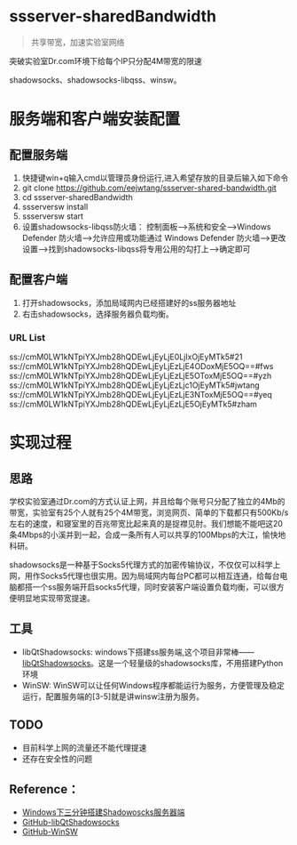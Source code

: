 # ssserver-sharedBandwidth

> 共享带宽，加速实验室网络

突破实验室Dr.com环境下给每个IP只分配4M带宽的限速

shadowsocks、shadowsocks-libqss、winsw。

# 服务端和客户端安装配置

## 配置服务端
1. 快捷键win+q输入cmd以管理员身份运行,进入希望存放的目录后输入如下命令
2. git clone https://github.com/eejwtang/ssserver-shared-bandwidth.git
3. cd ssserver-sharedBandwidth
4. ssserversw install 
5. ssserversw start
6. 设置shadowsocks-libqss防火墙：
	控制面板-->系统和安全-->Windows Defender 防火墙-->允许应用或功能通过 Windows Defender 防火墙-->更改设置-->找到shadowsocks-libqss将专用公用的勾打上-->确定即可

## 配置客户端

1. 打开shadowsocks，添加局域网内已经搭建好的ss服务器地址
2. 右击shadowsocks，选择服务器负载均衡。

### URL List
ss://cmM0LW1kNTpiYXJmb28hQDEwLjEyLjE0LjIxOjEyMTk5#21
ss://cmM0LW1kNTpiYXJmb28hQDEwLjEyLjEzLjE4ODoxMjE5OQ==#fws
ss://cmM0LW1kNTpiYXJmb28hQDEwLjEyLjEzLjE5OToxMjE5OQ==#yzh
ss://cmM0LW1kNTpiYXJmb28hQDEwLjEyLjEzLjc1OjEyMTk5#jwtang
ss://cmM0LW1kNTpiYXJmb28hQDEwLjEyLjEzLjE3NToxMjE5OQ==#yeq
ss://cmM0LW1kNTpiYXJmb28hQDEwLjEyLjEzLjE5OjEyMTk5#zham

# 实现过程

## 思路
学校实验室通过Dr.com的方式认证上网，并且给每个账号只分配了独立的4Mb的带宽，实验室有25个人就有25个4M带宽，浏览网页、简单的下载都只有500Kb/s左右的速度，和寝室里的百兆带宽比起来真的是捉襟见肘。我们想能不能吧这20条4Mbps的小溪并到一起，合成一条所有人可以共享的100Mbps的大江，愉快地科研。

shadowsocks是一种基于Socks5代理方式的加密传输协议，不仅仅可以科学上网，用作Socks5代理也很实用。因为局域网内每台PC都可以相互连通，给每台电脑都搭一个ss服务端开启socks5代理，同时安装客户端设置负载均衡，可以很方便明显地实现带宽提速。

## 工具
- libQtShadowsocks:
	windows下搭建ss服务端,这个项目非常棒——[libQtShadowsocks](https://github.com/shadowsocks/libQtShadowsocks)。这是一个轻量级的shadowsocks库，不用搭建Python环境
- WinSW:
	WinSW可以让任何Windows程序都能运行为服务，方便管理及稳定运行，配置服务端的[3-5]就是讲winsw注册为服务。

## TODO
- 目前科学上网的流量还不能代理提速
- 还存在安全性的问题

## Reference：
- [Windows下三分钟搭建Shadowoscks服务器端](https://www.librehat.com/three-minutes-to-set-up-shadowsocks-server-on-windows/)
- [GitHub-libQtShadowsocks](https://github.com/shadowsocks/libQtShadowsocks)
- [GitHub-WinSW](https://github.com/kohsuke/winsw)